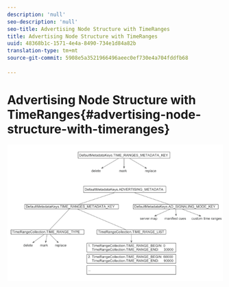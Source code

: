 ```yaml
---
description: 'null'
seo-description: 'null'
seo-title: Advertising Node Structure with TimeRanges
title: Advertising Node Structure with TimeRanges
uuid: 48368b1c-1571-4e4a-8490-734e1d84a82b
translation-type: tm+mt
source-git-commit: 5908e5a3521966496aeec0ef730e4a704fddfb68

---
```



# Advertising Node Structure with TimeRanges{#advertising-node-structure-with-timeranges}

<!--<a id="fig_CD71214FBF8945729FC34CD2F0047EF8"></a>-->

![](assets/psdk_ad-node-structure_web.png)


